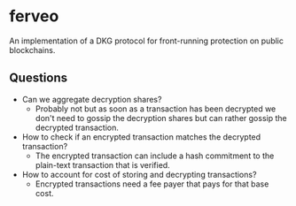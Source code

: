 # ferveo
An implementation of a DKG protocol for front-running protection on public blockchains.

## Questions
* Can we aggregate decryption shares?
  * Probably not but as soon as a transaction has been decrypted we don't need to gossip the decryption shares but can rather gossip the decrypted transaction.
* How to check if an encrypted transaction matches the decrypted transaction?
  * The encrypted transaction can include a hash commitment to the plain-text transaction that is verified.
* How to account for cost of storing and decrypting transactions?
  * Encrypted transactions need a fee payer that pays for that base cost.

